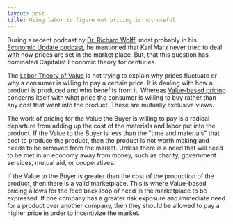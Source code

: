 ```yaml
---
layout: post
title: Using labor to figure out pricing is not useful
---
```


During a recent podcast by [Dr. Richard Wolff](https://www.rdwolff.com/), most probably in his [Economic Update podcast](https://www.democracyatwork.info/economicupdate), he mentioned that Karl Marx never tried to deal with how prices are set in the market place.  But, that this question has dominated Capitalist Economic theory for centuries.  

The [Labor Theory of Value](https://en.wikipedia.org/wiki/Labor_theory_of_value) is not trying to explain why prices fluctuate or why a consumer is willing to pay a certain price.  It is dealing with how a product is produced and who benefits from it.  Whereas [Value-based pricing](https://en.wikipedia.org/wiki/Value-based_pricing) concerns itself with what price the consumer is willing to buy rather than any cost that went into the product.  These are mutually exclusive views.  

The work of pricing for the Value the Buyer is willing to pay is a radical departure from adding up the cost of the materials and labor put into the product.  If the Value to the Buyer is less than the "time and materials" that cost to produce the product, then the product is not worth making and needs to be removed from the market.  Unless there is a need that will need to be met in an economy away from money, such as charity, government services, mutual aid, or cooperatives.

If the Value to the Buyer is greater than the cost of the production of the product, then there is a valid marketplace.  This is where Value-based pricing allows for the feed back loop of need in the marketplace to be expressed.  If one company has a greater risk exposure and immediate need for a product over another company, then they should be allowed to pay a higher price in order to incentivize the market.
